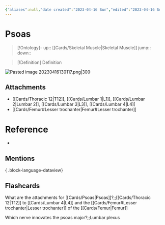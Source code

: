 ```yaml
---
{"aliases":null,"date created":"2023-04-16 Sun","edited":"2023-04-16 Sun","tags":["Uni/LFS122","flashcards/LFS122","Uni/OMT1"],"dg-publish":true,"permalink":"/cards/psoas/","dgPassFrontmatter":true}
---
```


# Psoas

> [!Ontology]-
> up:: [[Cards/Skeletal Muscle\|Skeletal Muscle]]
> jump::
> down:: 

> [!Definition] Definition

![Pasted image 20230416130117.png|300](/img/user/Extras/Obsidian%20Images/Pasted%20image%2020230416130117.png)

## Attachments

- [[Cards/Thoracic 12\|T12]], [[Cards/Lumbar 1\|L1]], [[Cards/Lumbar 2\|Lumbar 2]], [[Cards/Lumbar 3\|L3]], [[Cards/Lumbar 4\|L4]]
- [[Cards/Femur#Lesser trochanter\|Femur#Lesser trochanter]]

# Reference

- 

## Mentions


{ .block-language-dataview}

## Flashcards

What are the attachments for [[Cards/Psoas\|Psoas]]?;;[[Cards/Thoracic 12\|T12]] to [[Cards/Lumbar 4\|L4]] and the [[Cards/Femur#Lesser trochanter\|Lesser trochanter]] of the [[Cards/Femur\|Femur]]
<!--SR:!2023-04-17,1,230-->

Which nerve innovates the psoas major?;;Lumbar plexus